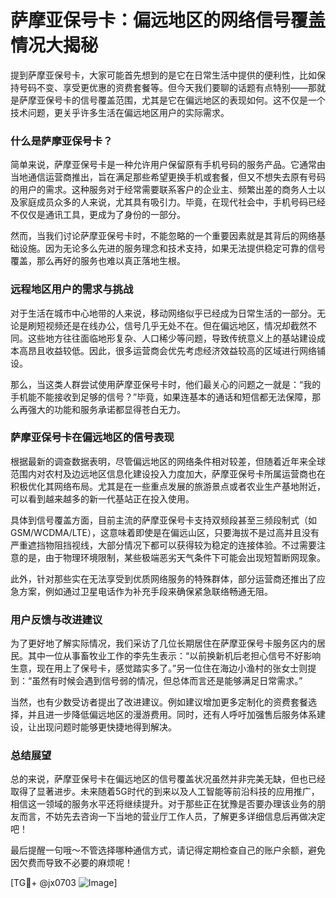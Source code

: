 # 萨摩亚保号卡：偏远地区的网络信号覆盖情况大揭秘

提到萨摩亚保号卡，大家可能首先想到的是它在日常生活中提供的便利性，比如保持号码不变、享受更优惠的资费套餐等。但今天我们要聊的话题有点特别——那就是萨摩亚保号卡的信号覆盖范围，尤其是它在偏远地区的表现如何。这不仅是一个技术问题，更关乎许多生活在偏远地区用户的实际需求。

### 什么是萨摩亚保号卡？

简单来说，萨摩亚保号卡是一种允许用户保留原有手机号码的服务产品。它通常由当地通信运营商推出，旨在满足那些希望更换手机或套餐，但又不想失去原有号码的用户的需求。这种服务对于经常需要联系客户的企业主、频繁出差的商务人士以及家庭成员众多的人来说，尤其具有吸引力。毕竟，在现代社会中，手机号码已经不仅仅是通讯工具，更成为了身份的一部分。

然而，当我们讨论萨摩亚保号卡时，不能忽略的一个重要因素就是其背后的网络基础设施。因为无论多么先进的服务理念和技术支持，如果无法提供稳定可靠的信号覆盖，那么再好的服务也难以真正落地生根。

### 远程地区用户的需求与挑战

对于生活在城市中心地带的人来说，移动网络似乎已经成为日常生活的一部分。无论是刷短视频还是在线办公，信号几乎无处不在。但在偏远地区，情况却截然不同。这些地方往往面临地形复杂、人口稀少等问题，导致传统意义上的基站建设成本高昂且收益较低。因此，很多运营商会优先考虑经济效益较高的区域进行网络铺设。

那么，当这类人群尝试使用萨摩亚保号卡时，他们最关心的问题之一就是：“我的手机能不能接收到足够的信号？”毕竟，如果连基本的通话和短信都无法保障，那么再强大的功能和服务承诺都显得苍白无力。

### 萨摩亚保号卡在偏远地区的信号表现

根据最新的调查数据表明，尽管偏远地区的网络条件相对较差，但随着近年来全球范围内对农村及边远地区信息化建设投入力度加大，萨摩亚保号卡所属运营商也在积极优化其网络布局。尤其是在一些重点发展的旅游景点或者农业生产基地附近，可以看到越来越多的新一代基站正在投入使用。

具体到信号覆盖方面，目前主流的萨摩亚保号卡支持双频段甚至三频段制式（如GSM/WCDMA/LTE），这意味着即使是在偏远山区，只要海拔不是过高并且没有严重遮挡物阻挡视线，大部分情况下都可以获得较为稳定的连接体验。不过需要注意的是，由于物理环境限制，某些极端恶劣天气条件下可能会出现短暂断网现象。

此外，针对那些实在无法享受到优质网络服务的特殊群体，部分运营商还推出了应急方案，例如通过卫星电话作为补充手段来确保紧急联络畅通无阻。

### 用户反馈与改进建议

为了更好地了解实际情况，我们采访了几位长期居住在萨摩亚保号卡服务区内的居民。其中一位从事畜牧业工作的李先生表示：“以前换新机后老担心信号不好影响生意，现在用上了保号卡，感觉踏实多了。”另一位住在海边小渔村的张女士则提到：“虽然有时候会遇到信号弱的情况，但总体而言还是能够满足日常需求。”

当然，也有少数受访者提出了改进建议。例如建议增加更多定制化的资费套餐选择，并且进一步降低偏远地区的漫游费用。同时，还有人呼吁加强售后服务体系建设，让出现问题时能够更快捷地得到解决。

### 总结展望

总的来说，萨摩亚保号卡在偏远地区的信号覆盖状况虽然并非完美无缺，但也已经取得了显著进步。未来随着5G时代的到来以及人工智能等前沿科技的应用推广，相信这一领域的服务水平还将继续提升。对于那些正在犹豫是否要办理该业务的朋友而言，不妨先去咨询一下当地的营业厅工作人员，了解更多详细信息后再做决定吧！

最后提醒一句哦～不管选择哪种通信方式，请记得定期检查自己的账户余额，避免因欠费而导致不必要的麻烦呢！

[TG💪+ @jx0703 ![Image](https://github.com/user-attachments/assets/dbca1d08-cadb-493c-b0ec-ad6f7a83f270)]